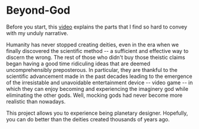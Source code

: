 # Beyond-God
Before you start, this [video](https://www.youtube.com/watch?v=ODetOE6cbbc) explains the parts that I find so hard to convey with my unduly narrative.

Humanity has never stopped creating deities, even in the era when we finally discovered the scientific method -- a sufficient and effective way to discern the wrong. The rest of those who didn't buy those theistic claims began having a good time ridiculing ideas that are deemed uncomprehensibly preposterous. In particular, they are thankful to the scientific advancement made in the past decades leading to the emergence of the irresistable and unavoidable entertainment device -- video game -- in which they can enjoy becoming and experiencing the imaginery god while eliminating the other gods. Well, mocking gods had never become more realistic than nowadays. 

This project allows you to experience being planetary designer. Hopefully, you can do better than the deities created thousands of years ago.
